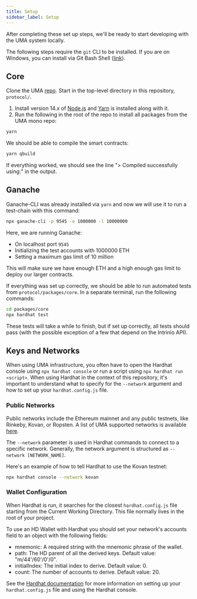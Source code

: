 ```yaml
---
title: Setup
sidebar_label: Setup
---
```


After completing these set up steps, we'll be ready to start developing with the UMA system locally.

The following steps require the `git` CLI to be installed. If you are on Windows, you can install via Git Bash Shell ([link](https://gitforwindows.org/)).

## Core

Clone the UMA [repo](https://github.com/UMAprotocol/protocol). Start in the top-level directory in this repository, `protocol/`.

1. Install version 14.x of [Node.js](https://nodejs.org/) and [Yarn](https://classic.yarnpkg.com/) is installed along with it.
2. Run the following in the root of the repo to install all packages from the UMA mono repo:
```bash
yarn
```


We should be able to compile the smart contracts:

```bash
yarn qbuild
```

If everything worked, we should see the line "> Compiled successfully using:" in the output.

## Ganache

Ganache-CLI was already installed via `yarn` and now we will use it to run a test-chain with this command:

```bash
npx ganache-cli -p 9545 -e 1000000 -l 10000000
```

Here, we are running Ganache:

- On localhost port `9545`
- Initializing the test accounts with 1000000 ETH
- Setting a maximum gas limit of 10 million

This will make sure we have enough ETH and a high enough gas limit to deploy our larger contracts.

If everything was set up correctly, we should be able to run automated tests from `protocol/packages/core`. In a separate terminal, run the following commands:

```bash
cd packages/core
npx hardhat test
```

These tests will take a while to finish, but if set up correctly, all tests should pass (with the possible exception of a few that depend on the Intrinio API).

## Keys and Networks

When using UMA infrastructure, you often have to open the Hardhat console using `npx hardhat console` or run a script using `npx hardhat run <script>`. When using Hardhat in the context of this repository, it's important to understand what to specify for the `--network` argument and how to set up your `hardhat.config.js` file.

### Public Networks

Public networks include the Ethereum mainnet and any public testnets, like Rinkeby, Kovan, or Ropsten. A list of UMA supported networks is available [here](https://github.com/UMAprotocol/protocol/blob/master/packages/common/src/PublicNetworks.ts).

The `--network` parameter is used in Hardhat commands to connect to a specific network. Generally, the network argument is structured as `--network [NETWORK_NAME]`. 

Here's an example of how to tell Hardhat to use the Kovan testnet:

```bash
npx hardhat console --network kovan
```

### Wallet Configuration

When Hardhat is run, it searches for the closest `hardhat.config.js` file starting from the Current Working Directory. This file normally lives in the root of your project.

To use an HD Wallet with Hardhat you should set your network's accounts field to an object with the following fields:

- mnemonic: A required string with the mnemonic phrase of the wallet.
- path: The HD parent of all the derived keys. Default value: "m/44'/60'/0'/0".
- initialIndex: The initial index to derive. Default value: 0.
- count: The number of accounts to derive. Default value: 20.

See the [Hardhat documentation](https://hardhat.org/config/#hd-wallet-config) for more information on setting up your `hardhat.config.js` file and using the Hardhat console.